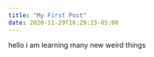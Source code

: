 ```yaml
---
title: "My First Post"
date: 2020-11-29T16:29:23-05:00
---
```

hello i am learning many new weird things
